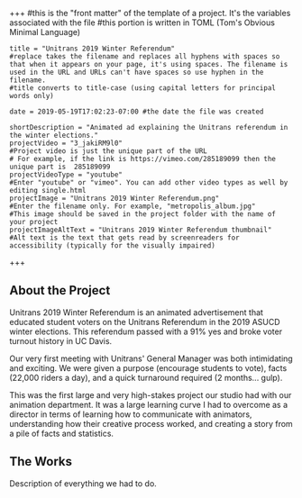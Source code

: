 +++
    #this is the "front matter" of the template of a project. It's the variables associated with the file
    #this portion is written in TOML (Tom's Obvious Minimal Language)
    
    title = "Unitrans 2019 Winter Referendum"
    #replace takes the filename and replaces all hyphens with spaces so that when it appears on your page, it's using spaces. The filename is used in the URL and URLs can't have spaces so use hyphen in the filename.
    #title converts to title-case (using capital letters for principal words only)
    
    date = 2019-05-19T17:02:23-07:00 #the date the file was created
    
    shortDescription = "Animated ad explaining the Unitrans referendum in the winter elections."
    projectVideo = "3_jakiRM9l0"
    #Project video is just the unique part of the URL  
    # For example, if the link is https://vimeo.com/285189099 then the unique part is  285189099
    projectVideoType = "youtube"
    #Enter "youtube" or "vimeo". You can add other video types as well by editing single.html 
    projectImage = "Unitrans 2019 Winter Referendum.png"
    #Enter the filename only. For example, "metropolis_album.jpg" 
    #This image should be saved in the project folder with the name of your project 
    projectImageAltText = "Unitrans 2019 Winter Referendum thumbnail"
    #Alt text is the text that gets read by screenreaders for accessibility (typically for the visually impaired) 

+++


<h2 class="section-title">About the Project</h2>
Unitrans 2019 Winter Referendum is an animated advertisement that educated student voters on the Unitrans Referendum in the 2019 ASUCD winter elections. This referendum passed with a 91% yes and broke voter turnout history in UC Davis.

Our very first meeting with Unitrans' General Manager was both intimidating and exciting. We were given a purpose (encourage students to vote), facts (22,000 riders a day), and a quick turnaround required (2 months... gulp).

This was the first large and very high-stakes project our studio had with our animation department. It was a large learning curve I had to overcome as a director in terms of learning how to communicate with animators, understanding how their creative process worked, and creating a story from a pile of facts and statistics.

<h2 class="section-title">The Works</h2>
    <div class="description">
        Description of everything we had to do.
    </div>

<!-- a new line in markdown will not be displayed in the browser.
\
\
\ 
the lines above this line showed up because they started with backslash (NOT A NORMAL SLASH) \
*here's some "emphasized" text, which defaults to italics but you can make it anythign you want in css*
**here's some "strong" text, which defaults to bold but you can make it anything you want in css**

Below is a list
* asterisks make bullets
- hyphens make bullets
+ plusses make bullets
* you can choose! -->
